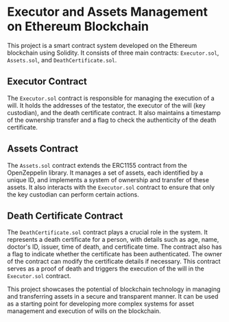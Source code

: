 # Executor and Assets Management on Ethereum Blockchain

This project is a smart contract system developed on the Ethereum blockchain using Solidity. It consists of three main contracts: `Executor.sol`, `Assets.sol`, and `DeathCertificate.sol`.

## Executor Contract

The `Executor.sol` contract is responsible for managing the execution of a will. It holds the addresses of the testator, the executor of the will (key custodian), and the death certificate contract. It also maintains a timestamp of the ownership transfer and a flag to check the authenticity of the death certificate.

## Assets Contract

The `Assets.sol` contract extends the ERC1155 contract from the OpenZeppelin library. It manages a set of assets, each identified by a unique ID, and implements a system of ownership and transfer of these assets. It also interacts with the `Executor.sol` contract to ensure that only the key custodian can perform certain actions.

## Death Certificate Contract

The `DeathCertificate.sol` contract plays a crucial role in the system. It represents a death certificate for a person, with details such as age, name, doctor's ID, issuer, time of death, and certificate time. The contract also has a flag to indicate whether the certificate has been authenticated. The owner of the contract can modify the certificate details if necessary. This contract serves as a proof of death and triggers the execution of the will in the `Executor.sol` contract.

This project showcases the potential of blockchain technology in managing and transferring assets in a secure and transparent manner. It can be used as a starting point for developing more complex systems for asset management and execution of wills on the blockchain.